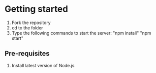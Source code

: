 # Getting started

1. Fork the repository
2. cd to the folder
3. Type the following commands to start the server:
"npm install"
"npm start"

## Pre-requisites

1. Install latest version of Node.js

